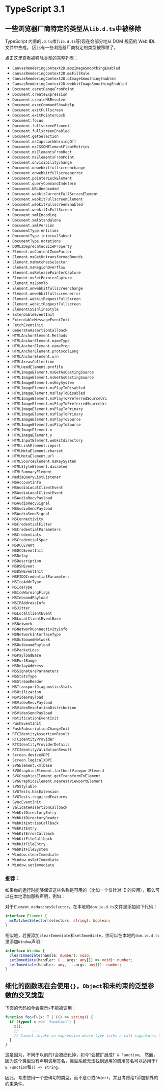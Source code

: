 # TypeScript 3.1

## 一些浏览器厂商特定的类型从`lib.d.ts`中被移除

TypeScript 内置的`.d.ts`库\(`lib.d.ts`等\)现在会部分地从 DOM 规范的 Web IDL 文件中生成。 因此有一些浏览器厂商特定的类型被移除了。

点击这里查看被移除类型的完整列表：

- `CanvasRenderingContext2D.mozImageSmoothingEnabled`
- `CanvasRenderingContext2D.msFillRule`
- `CanvasRenderingContext2D.oImageSmoothingEnabled`
- `CanvasRenderingContext2D.webkitImageSmoothingEnabled`
- `Document.caretRangeFromPoint`
- `Document.createExpression`
- `Document.createNSResolver`
- `Document.execCommandShowHelp`
- `Document.exitFullscreen`
- `Document.exitPointerLock`
- `Document.focus`
- `Document.fullscreenElement`
- `Document.fullscreenEnabled`
- `Document.getSelection`
- `Document.msCapsLockWarningOff`
- `Document.msCSSOMElementFloatMetrics`
- `Document.msElementsFromRect`
- `Document.msElementsFromPoint`
- `Document.onvisibilitychange`
- `Document.onwebkitfullscreenchange`
- `Document.onwebkitfullscreenerror`
- `Document.pointerLockElement`
- `Document.queryCommandIndeterm`
- `Document.URLUnencoded`
- `Document.webkitCurrentFullScreenElement`
- `Document.webkitFullscreenElement`
- `Document.webkitFullscreenEnabled`
- `Document.webkitIsFullScreen`
- `Document.xmlEncoding`
- `Document.xmlStandalone`
- `Document.xmlVersion`
- `DocumentType.entities`
- `DocumentType.internalSubset`
- `DocumentType.notations`
- `DOML2DeprecatedSizeProperty`
- `Element.msContentZoomFactor`
- `Element.msGetUntransformedBounds`
- `Element.msMatchesSelector`
- `Element.msRegionOverflow`
- `Element.msReleasePointerCapture`
- `Element.msSetPointerCapture`
- `Element.msZoomTo`
- `Element.onwebkitfullscreenchange`
- `Element.onwebkitfullscreenerror`
- `Element.webkitRequestFullScreen`
- `Element.webkitRequestFullscreen`
- `ElementCSSInlineStyle`
- `ExtendableEventInit`
- `ExtendableMessageEventInit`
- `FetchEventInit`
- `GenerateAssertionCallback`
- `HTMLAnchorElement.Methods`
- `HTMLAnchorElement.mimeType`
- `HTMLAnchorElement.nameProp`
- `HTMLAnchorElement.protocolLong`
- `HTMLAnchorElement.urn`
- `HTMLAreasCollection`
- `HTMLHeadElement.profile`
- `HTMLImageElement.msGetAsCastingSource`
- `HTMLImageElement.msGetAsCastingSource`
- `HTMLImageElement.msKeySystem`
- `HTMLImageElement.msPlayToDisabled`
- `HTMLImageElement.msPlayToDisabled`
- `HTMLImageElement.msPlayToPreferredSourceUri`
- `HTMLImageElement.msPlayToPreferredSourceUri`
- `HTMLImageElement.msPlayToPrimary`
- `HTMLImageElement.msPlayToPrimary`
- `HTMLImageElement.msPlayToSource`
- `HTMLImageElement.msPlayToSource`
- `HTMLImageElement.x`
- `HTMLImageElement.y`
- `HTMLInputElement.webkitdirectory`
- `HTMLLinkElement.import`
- `HTMLMetaElement.charset`
- `HTMLMetaElement.url`
- `HTMLSourceElement.msKeySystem`
- `HTMLStyleElement.disabled`
- `HTMLSummaryElement`
- `MediaQueryListListener`
- `MSAccountInfo`
- `MSAudioLocalClientEvent`
- `MSAudioLocalClientEvent`
- `MSAudioRecvPayload`
- `MSAudioRecvSignal`
- `MSAudioSendPayload`
- `MSAudioSendSignal`
- `MSConnectivity`
- `MSCredentialFilter`
- `MSCredentialParameters`
- `MSCredentials`
- `MSCredentialSpec`
- `MSDCCEvent`
- `MSDCCEventInit`
- `MSDelay`
- `MSDescription`
- `MSDSHEvent`
- `MSDSHEventInit`
- `MSFIDOCredentialParameters`
- `MSIceAddrType`
- `MSIceType`
- `MSIceWarningFlags`
- `MSInboundPayload`
- `MSIPAddressInfo`
- `MSJitter`
- `MSLocalClientEvent`
- `MSLocalClientEventBase`
- `MSNetwork`
- `MSNetworkConnectivityInfo`
- `MSNetworkInterfaceType`
- `MSOutboundNetwork`
- `MSOutboundPayload`
- `MSPacketLoss`
- `MSPayloadBase`
- `MSPortRange`
- `MSRelayAddress`
- `MSSignatureParameters`
- `MSStatsType`
- `MSStreamReader`
- `MSTransportDiagnosticsStats`
- `MSUtilization`
- `MSVideoPayload`
- `MSVideoRecvPayload`
- `MSVideoResolutionDistribution`
- `MSVideoSendPayload`
- `NotificationEventInit`
- `PushEventInit`
- `PushSubscriptionChangeInit`
- `RTCIdentityAssertionResult`
- `RTCIdentityProvider`
- `RTCIdentityProviderDetails`
- `RTCIdentityValidationResult`
- `Screen.deviceXDPI`
- `Screen.logicalXDPI`
- `SVGElement.xmlbase`
- `SVGGraphicsElement.farthestViewportElement`
- `SVGGraphicsElement.getTransformToElement`
- `SVGGraphicsElement.nearestViewportElement`
- `SVGStylable`
- `SVGTests.hasExtension`
- `SVGTests.requiredFeatures`
- `SyncEventInit`
- `ValidateAssertionCallback`
- `WebKitDirectoryEntry`
- `WebKitDirectoryReader`
- `WebKitEntriesCallback`
- `WebKitEntry`
- `WebKitErrorCallback`
- `WebKitFileCallback`
- `WebKitFileEntry`
- `WebKitFileSystem`
- `Window.clearImmediate`
- `Window.msSetImmediate`
- `Window.setImmediate`

### 推荐：

如果你的运行时能够保证这些名称是可用的（比如一个仅针对 IE 的应用），那么可以在本地添加那些声明，例如：

对于`Element.msMatchesSelector`，在本地的`dom.ie.d.ts`文件里添加如下代码：

```typescript
interface Element {
  msMatchesSelector(selectors: string): boolean;
}
```

相似地，若要添加`clearImmediate`和`setImmediate`，你可以在本地的`dom.ie.d.ts`里添加`Window`声明：

```typescript
interface Window {
  clearImmediate(handle: number): void;
  setImmediate(handler: (...args: any[]) => void): number;
  setImmediate(handler: any, ...args: any[]): number;
}
```

## 细化的函数现在会使用`{}`，`Object`和未约束的泛型参数的交叉类型

下面的代码如今会提示`x`不能被调用：

```typescript
function foo<T>(x: T | (() => string)) {
  if (typeof x === 'function') {
    x();
    //      ~~~
    // Cannot invoke an expression whose type lacks a call signature. Type '(() => string) | (T & Function)' has no compatible call signatures.
  }
}
```

这是因为，不同于以前的`T`会被细化掉，如今`T`会被扩展成`T & Function`。 然而，因为这个类型没有声明调用签名，类型系统无法找到通用的调用签名可以适用于`T & Function`和`() => string`。

因此，考虑使用一个更确切的类型，而不是`{}`或`Object`，并且考虑给`T`添加额外的约束条件。
